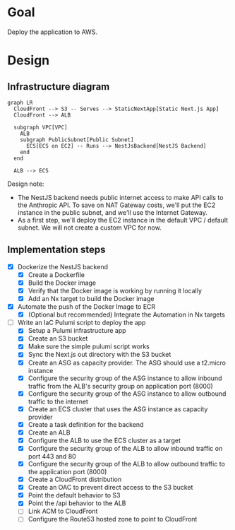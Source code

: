 # Goal

Deploy the application to AWS.

# Design

## Infrastructure diagram
```mermaid
graph LR
  CloudFront --> S3 -- Serves --> StaticNextApp[Static Next.js App]
  CloudFront --> ALB

  subgraph VPC[VPC]
    ALB
    subgraph PublicSubnet[Public Subnet]
      ECS[ECS on EC2] -- Runs --> NestJsBackend[NestJS Backend]
    end
  end

  ALB --> ECS
```

Design note: 

- The NestJS backend needs public internet access to make API calls to the Anthropic API. 
To save on NAT Gateway costs, we'll put the EC2 instance in the public subnet, and we'll use the Internet Gateway.
- As a first step, we'll deploy the EC2 instance in the default VPC / default subnet. We will not create a custom VPC for now.

## Implementation steps

- [X] Dockerize the NestJS backend
  - [X] Create a Dockerfile
  - [X] Build the Docker image
  - [X] Verify that the Docker image is working by running it locally
  - [X] Add an Nx target to build the Docker image
- [X] Automate the push of the Docker Image to ECR
  - [X] (Optional but recommended) Integrate the Automation in Nx targets 
- [ ] Write an IaC Pulumi script to deploy the app
  - [X] Setup a Pulumi infrastructure app
  - [X] Create an S3 bucket
  - [X] Make sure the simple pulumi script works
  - [X] Sync the Next.js out directory with the S3 bucket
  - [X] Create an ASG as capacity provider. The ASG should use a t2.micro instance
  - [X] Configure the security group of the ASG instance to allow inbound traffic from the ALB's security group on application port (8000)
  - [X] Configure the security group of the ASG instance to allow outbound traffic to the internet
  - [X] Create an ECS cluster that uses the ASG instance as capacity provider
  - [X] Create a task definition for the backend
  - [X] Create an ALB
  - [X] Configure the ALB to use the ECS cluster as a target
  - [X] Configure the security group of the ALB to allow inbound traffic on port 443 and 80
  - [X] Configure the security group of the ALB to allow outbound traffic to the application port (8000)
  - [X] Create a CloudFront distribution
  - [X] Create an OAC to prevent direct access to the S3 bucket
  - [X] Point the default behavior to S3
  - [X] Point the /api behavior to the ALB
  - [ ] Link ACM to CloudFront
  - [ ] Configure the Route53 hosted zone to point to CloudFront
